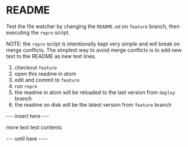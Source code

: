 # README

Test the file watcher by changing the `README.md` on `feature` branch, then
executing the `repro` script.

NOTE: the `repro` script is intentionally kept very simple and will break on
merge conflicts. The simplest way to avoid merge conflicts is to add new text
to the README as new text lines.

1. checkout `feature`
2. open this readme in atom
3. edit and commit to `feature`
4. run `repro`
5. the readme in atom will be reloaded to the last version from `deploy` branch
6. the readme on disk will be the latest version from `feature` branch

--- insert here ---

more text
test contents

--- until here ----
